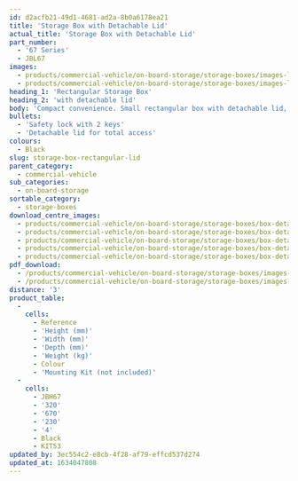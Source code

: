 ```yaml
---
id: d2acfb21-49d1-4681-ad2a-8b0a6178ea21
title: 'Storage Box with Detachable Lid'
actual_title: 'Storage Box with Detachable Lid'
part_number:
  - '67 Series'
  - JBL67
images:
  - products/commercial-vehicle/on-board-storage/storage-boxes/images-lr/Product_Image_776x776_(518x518_focus_area)-JBL67_01.jpg
  - products/commercial-vehicle/on-board-storage/storage-boxes/images-lr/Product_Image_776x776_(518x518_focus_area)-JBL67_02.jpg
heading_1: 'Rectangular Storage Box'
heading_2: 'with detachable lid'
body: 'Compact convenience. Small rectangular box with detachable lid, used for general storage or the housing of control instruments.'
bullets:
  - 'Safety lock with 2 keys'
  - 'Detachable lid for total access'
colours:
  - Black
slug: storage-box-rectangular-lid
parent_category:
  - commercial-vehicle
sub_categories:
  - on-board-storage
sortable_category:
  - storage-boxes
download_centre_images:
  - products/commercial-vehicle/on-board-storage/storage-boxes/box-detachable-lid/images-hr/JBL67_001.jpg
  - products/commercial-vehicle/on-board-storage/storage-boxes/box-detachable-lid/images-hr/JBL67_002.jpg
  - products/commercial-vehicle/on-board-storage/storage-boxes/box-detachable-lid/images-hr/JBL67_003.jpg
  - products/commercial-vehicle/on-board-storage/storage-boxes/box-detachable-lid/images-hr/JBL67_004.jpg
  - products/commercial-vehicle/on-board-storage/storage-boxes/box-detachable-lid/images-hr/JBL67_005.jpg
pdf_download:
  - /products/commercial-vehicle/on-board-storage/storage-boxes/images-hr/JBL67_01.jpg
  - /products/commercial-vehicle/on-board-storage/storage-boxes/images-hr/JBL67_02.jpg
distance: '3'
product_table:
  -
    cells:
      - Reference
      - 'Height (mm)'
      - 'Width (mm)'
      - 'Depth (mm)'
      - 'Weight (kg)'
      - Colour
      - 'Mounting Kit (not included)'
  -
    cells:
      - JBH67
      - '320'
      - '670'
      - '230'
      - '4'
      - Black
      - KIT53
updated_by: 3ec554c2-e8cb-4f28-af79-effcd537d274
updated_at: 1634047808
---
```

